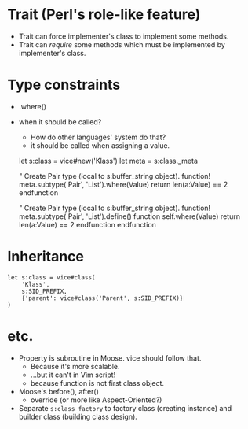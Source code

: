 # Trait (Perl's role-like feature)
- Trait can force implementer's class to implement some methods.
- Trait can *require* some methods which
  must be implemented by implementer's class.

# Type constraints
- .where()
- when it should be called?
    - How do other languages' system do that?
    * it should be called when assigning a value.

    let s:class = vice#new('Klass')
    let meta = s:class._meta

    " Create Pair type (local to s:buffer_string object).
    function! meta.subtype('Pair', 'List').where(Value)
        return len(a:Value) == 2
    endfunction

    " Create Pair type (local to s:buffer_string object).
    function! meta.subtype('Pair', 'List').define()
        function self.where(Value)
            return len(a:Value) == 2
        endfunction
    endfunction

# Inheritance

    let s:class = vice#class(
        'Klass',
        s:SID_PREFIX,
        {'parent': vice#class('Parent', s:SID_PREFIX)}
    )

# etc.
- Property is subroutine in Moose. vice should follow that.
    - Because it's more scalable.
    - ...but it can't in Vim script!
    - because function is not first class object.
- Moose's before(), after()
    - override (or more like Aspect-Oriented?)
- Separate `s:class_factory` to factory class (creating instance)
  and builder class (building class design).

